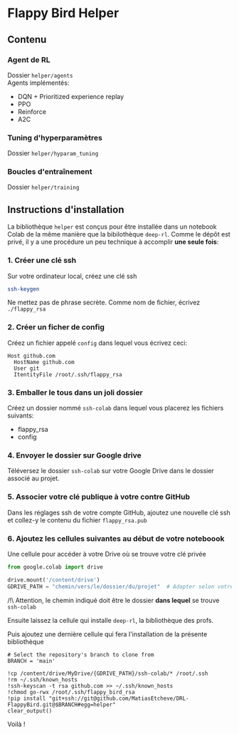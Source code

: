 # Flappy Bird Helper

## Contenu
### Agent de RL
Dossier `helper/agents`  
Agents implémentés:
- DQN + Prioritized experience replay
- PPO
- Reinforce
- A2C

### Tuning d'hyperparamètres
Dossier `helper/hyparam_tuning`

### Boucles d'entraînement
Dossier `helper/training`


## Instructions d'installation
La bibliothèque `helper` est conçus pour être installée dans un notebook Colab de la même manière
que la bibilothèque `deep-rl`. Comme le dépôt est privé, il y a une procédure un peu technique
à accomplir **une seule fois**:

### 1. Créer une clé ssh
Sur votre ordinateur local, créez une clé ssh
```bash
ssh-keygen
```
Ne mettez pas de phrase secrète. Comme nom de fichier, écrivez `./flappy_rsa`

### 2. Créer un ficher de config
Créez un fichier appelé `config` dans lequel vous écrivez ceci:
```shell
Host github.com
  HostName github.com
  User git
  ItentityFile /root/.ssh/flappy_rsa
```
### 3. Emballer le tous dans un joli dossier
Créez un dossier nommé `ssh-colab` dans lequel vous placerez les fichiers suivants:
- flappy_rsa
- config

### 4. Envoyer le dossier sur Google drive
Téléversez le dossier `ssh-colab` sur votre Google Drive dans le dossier associé au projet.

### 5. Associer votre clé publique à votre contre GitHub
Dans les réglages ssh de votre compte GitHub, ajoutez une nouvelle clé ssh et collez-y le contenu
du fichier `flappy_rsa.pub`

### 6. Ajoutez les cellules suivantes au début de votre noteboook
Une cellule pour accéder à votre Drive où se trouve votre clé privée
```Python
from google.colab import drive

drive.mount('/content/drive')
GDRIVE_PATH = "chemin/vers/le/dossier/du/projet"  # Adapter selon votre structure de Drive
```
/!\ Attention, le chemin indiqué doit être le dossier **dans lequel** se trouve `ssh-colab`

Ensuite laissez la cellule qui installe `deep-rl`, la bibliothèque des profs.

Puis ajoutez une dernière cellule qui fera l'installation de la présente bibliothèque
```iPython
# Select the repository's branch to clone from
BRANCH = 'main'

!cp /content/drive/MyDrive/{GDRIVE_PATH}/ssh-colab/* /root/.ssh
!rm ~/.ssh/known_hosts
!ssh-keyscan -t rsa github.com >> ~/.ssh/known_hosts
!chmod go-rwx /root/.ssh/flappy_bird_rsa
!pip install "git+ssh://git@github.com/MatiasEtcheve/DRL-FlappyBird.git@$BRANCH#egg=helper"
clear_output()
```
Voilà !